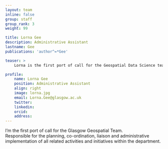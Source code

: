 ```yaml
---
layout: team
inline: false
group: staff
group_rank: 3
weight: 99

title: Lorna Gee
description: Administrative Assistant
lastname: Gee
publications: 'author^=*Gee'

teaser: >
    Lorna is the first port of call for the Geospatial Data Science team, responsible for the planning, co-ordination, liaison and administrative implementation of all related activities and initiatives within the department.

profile:
    name: Lorna Gee
    position: Administrative Assistant
    align: right
    image: lorna.jpg
    email: Lorna.Gee@glasgow.ac.uk
    twitter:
    linkedin:
    orcid:
    address:
---
```

I’m the first port of call for the Glasgow Geospatial Team.  
Responsible for the planning, co-ordination, liaison and administrative implementation of all related activities and initiatives within the department.

